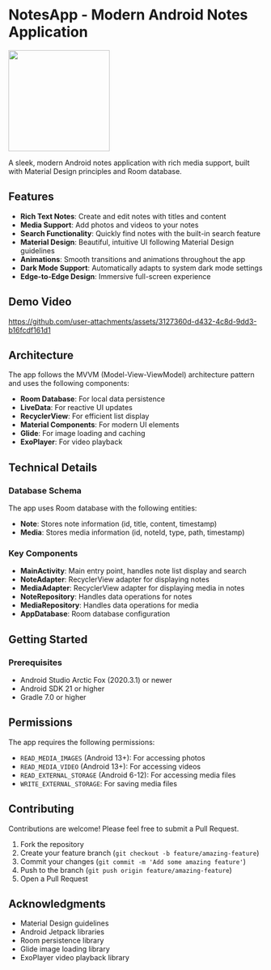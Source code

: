 # NotesApp - Modern Android Notes Application

<img src="https://github.com/user-attachments/assets/498453bd-6c99-4818-a2e0-ef461ca67a97" width="200" height="200"/>


A sleek, modern Android notes application with rich media support, built with Material Design principles and Room database.

## Features

- **Rich Text Notes**: Create and edit notes with titles and content
- **Media Support**: Add photos and videos to your notes
- **Search Functionality**: Quickly find notes with the built-in search feature
- **Material Design**: Beautiful, intuitive UI following Material Design guidelines
- **Animations**: Smooth transitions and animations throughout the app
- **Dark Mode Support**: Automatically adapts to system dark mode settings
- **Edge-to-Edge Design**: Immersive full-screen experience

## Demo Video

https://github.com/user-attachments/assets/3127360d-d432-4c8d-9dd3-b16fcdf161d1



## Architecture

The app follows the MVVM (Model-View-ViewModel) architecture pattern and uses the following components:

- **Room Database**: For local data persistence
- **LiveData**: For reactive UI updates
- **RecyclerView**: For efficient list display
- **Material Components**: For modern UI elements
- **Glide**: For image loading and caching
- **ExoPlayer**: For video playback

## Technical Details

### Database Schema

The app uses Room database with the following entities:

- **Note**: Stores note information (id, title, content, timestamp)
- **Media**: Stores media information (id, noteId, type, path, timestamp)

### Key Components

- **MainActivity**: Main entry point, handles note list display and search
- **NoteAdapter**: RecyclerView adapter for displaying notes
- **MediaAdapter**: RecyclerView adapter for displaying media in notes
- **NoteRepository**: Handles data operations for notes
- **MediaRepository**: Handles data operations for media
- **AppDatabase**: Room database configuration

## Getting Started

### Prerequisites

- Android Studio Arctic Fox (2020.3.1) or newer
- Android SDK 21 or higher
- Gradle 7.0 or higher

## Permissions

The app requires the following permissions:

- `READ_MEDIA_IMAGES` (Android 13+): For accessing photos
- `READ_MEDIA_VIDEO` (Android 13+): For accessing videos
- `READ_EXTERNAL_STORAGE` (Android 6-12): For accessing media files
- `WRITE_EXTERNAL_STORAGE`: For saving media files

## Contributing

Contributions are welcome! Please feel free to submit a Pull Request.

1. Fork the repository
2. Create your feature branch (`git checkout -b feature/amazing-feature`)
3. Commit your changes (`git commit -m 'Add some amazing feature'`)
4. Push to the branch (`git push origin feature/amazing-feature`)
5. Open a Pull Request

## Acknowledgments

- Material Design guidelines
- Android Jetpack libraries
- Room persistence library
- Glide image loading library
- ExoPlayer video playback library
